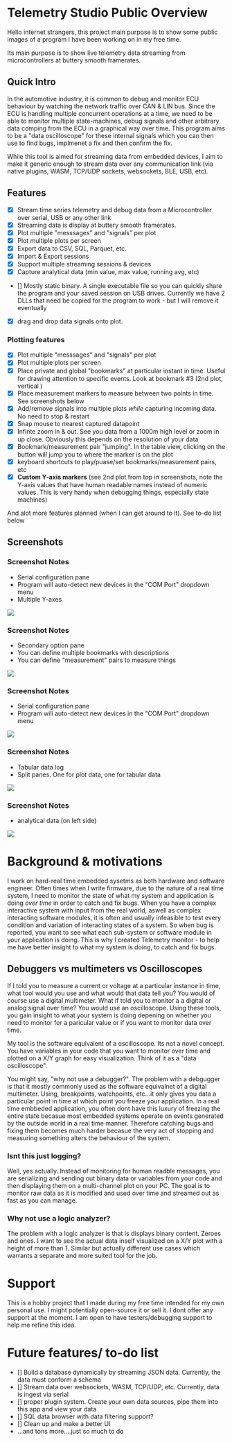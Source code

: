 # Telemetry Studio Public Overview

Hello internet strangers, this project main purpose is to show some public images of a program I have been working on in my free time.

Its main purpose is to show live telemetry data streaming from microcontrollers at buttery smooth framerates.

## Quick Intro
In the automotive industry, it is common to debug and monitor ECU behaviour by watching the network traffic over CAN & LIN bus. Since the ECU is handling multiple concurrent operations at a time, we need to be able to monitor multiple state-machines, debug signals and other arbitrary data comping from the ECU in a graphical way over time. This program aims to be a "data oscilloscope" for these internal signals which you can then use to find bugs, implmenet a fix and then confirm the fix.

While this tool is aimed for streaming data from embedded devices, I aim to make it generic enough to stream data over any communication link (via native plugins, WASM, TCP/UDP sockets, websockets, BLE, USB, etc).

## Features

- [x] Stream time series telemetry and debug data from a Microcontroller over serial, USB or any other link
- [x] Streaming data is display at buttery smooth framerates.
- [x] Plot multiple "messsages" and "signals" per plot
- [x] Plot multiple plots per screen
- [x] Export data to CSV, SQL, Parquet, etc.
- [x] Import & Export sessions
- [x] Support multiple streaming sessions & devices
- [x] Capture analytical data (min value, max value, running avg, etc)
- [] Mostly static binary. A single executable file so you can quickly share the program and your saved session on USB drives. Currently we have 2 DLLs that need be copied for the program to work - but I will remove it eventually
- [x] drag and drop data signals onto plot. 

### Plotting features
- [x] Plot multiple "messsages" and "signals" per plot
- [x] Plot multiple plots per screen
- [x] Place private and global "bookmarks" at particular instant in time. Useful for drawing attention to specific events. Look at bookmark #3 (2nd plot, vertical )
- [x] Place measurement markers to measure between two points in time. See screenshots below
- [x] Add/remove signals into multiple plots *while* capturing incoming data. No need to stop & restart
- [x] Snap mouse to nearest captured datapoint
- [x] Infinte zoom in & out. See you data from a 1000m high level or zoom in up close. Obviously this depends on the resolution of your data
- [x] Bookmark/measurement pair "jumping". In the table view, clicking on the button will jump you to where the marker is on the plot
- [x] keyboard shortcuts to play/puase/set bookmarks/measurement pairs, etc
- [x] **Custom Y-axis markers** (see 2nd plot from top in screenshots, note the Y-axis values that have human readable names instead of numeric values. This is very handy when debugging things, especially state machines)

And alot more features planned (when I can get around to it). See to-do list below

## Screenshots
### Screenshot Notes
- Serial configuration pane
- Program will auto-detect new devices in the "COM Port" dropdown menu
- Multiple Y-axes

![](Alpha_images/TelemetryStudio_v0.1_main_plot_area_with_serial_cfg.png)


### Screenshot Notes
- Secondary option pane
- You can define multiple bookmarks with descriptions
- You can define "measurement" pairs to measure things

![](Alpha_images/TelemetryStudio_v0.1_main_plot_area_with_secondary_options.png)

### Screenshot Notes
 - Serial configuration pane
 - Program will auto-detect new devices in the "COM Port" dropdown menu

![](Alpha_images/TelemetryStudio_v0.1_main_plot_area_with_2ndary_axis.png)

### Screenshot Notes
 - Tabular data log
 - Split panes. One for plot data, one for tabular data

![](Alpha_images/TelemetryStudio_v0.1_main_plot_area_with_signal_table_multiple_sessions.png)

### Screenshot Notes
 - analytical data (on left side)

![](Alpha_images/TelemetryStudio_v0.1_main_plot_area_with_bookmarks.png)



# Background & motivations
I work on hard-real time embedded sysetms as both hardware and software engineer. Often times when I write firmware, due to the nature of a real time system, I need to monitor the state of what my system and application is doing *over time* in order to catch and fix bugs. When you have a complex interactive system with input from the real world, aswell as complex interacting software modules, it is often and usually infeasible to test every condition and variation of interacting states of a system. So when bug is reported, you want to see what each sub-system or software module in your application is doing. This is why I created Telemetry monitor - to help me have better insight to what my system is doing, to catch and fix bugs.

## Debuggers vs multimeters vs Oscilloscopes

If I told you to measure a current or voltage at a particular instance in time, what tool would you use and what would that data tell you? You would of course use a digital multimeter. What if told you to monitor a a digital or analog signal over time? You would use an oscilloscope. Using these tools, you gain insight to what your system is doing depening on whether you need to monitor for a paricular value or if you want to monitor data over time.

My tool is the software equivalent of a oscilloscope. Its not a novel concept. You have variables in your code that you want to monitor over time and plotted on a X/Y graph for easy visualization. Think of it as a "data oscilloscope".

You might say, "why not use a debugger?". The problem with a debgugger is that it mostly commonly used as the software equivalnet of a digital multimeter. Using, breakpoints, watchpoints, etc...it only gives you data a particular point in time at which point you freeze your application. In a real time embbeded application, you often dont have this luxury of freezing the entire state becasue most embedded systems operate on events generated by the outside world in a real time manner. Therefore catching bugs and fixing them becomes much harder becasue the very act of stopping and measuring something alters the behaviour of the system.

### Isnt this just logging?

Well, yes actually. Instead of monitoring for human readble messages, you are serializing and sending out binary data or variables from your code and then displaying them on a multi-channel plot on your PC. The goal is to monitor raw data as it is modified and used over time and streamed out as fast as you can manage.

### Why not use a logic analyzer?

The problem with a logic analyzer is that is displays binary content. Zeroes and ones. I want to see the actual data inself visualized on a X/Y plot with a height of more than 1. Similar but actually different use cases which warrants a separate and more suited tool for the job.

# Support

This is a hobby project that I made during my free time intended for my own personal use. I might potentially open-source it or sell it. I dont offer any support at the moment. I am open to have testers/debugging support to help me refine this idea.

# Future features/ to-do list
- [] Build a database dynamically by streaming JSON data. Currently, the data must conform a schema
- [] Stream data over websockets, WASM, TCP/UDP, etc. Currently, data is ingest via serial
- [] proper plugin system. Create your own data sources, pipe them into this app and view your data
- [] SQL data browser with data filtering support?
- [] Clean up and make a better UI
- ...and tons more....just so much to do
